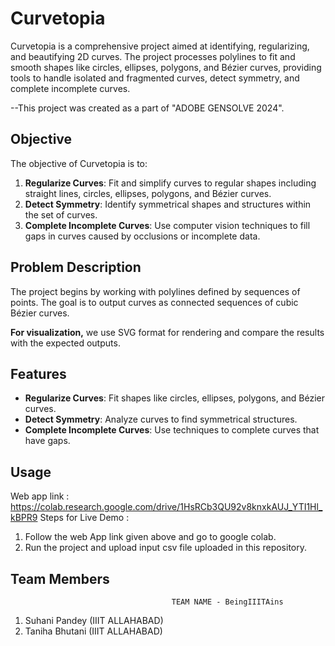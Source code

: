 
# Curvetopia

Curvetopia is a comprehensive project aimed at identifying, regularizing, and beautifying 2D curves. The project processes polylines to fit and smooth shapes like circles, ellipses, polygons, and Bézier curves, providing tools to handle isolated and fragmented curves, detect symmetry, and complete incomplete curves.

--This project was created  as a part of "ADOBE GENSOLVE 2024".

## Objective

The objective of Curvetopia is to:

1. **Regularize Curves**: Fit and simplify curves to regular shapes including straight lines, circles, ellipses, polygons, and Bézier curves.
2. **Detect Symmetry**: Identify symmetrical shapes and structures within the set of curves.
3. **Complete Incomplete Curves**: Use computer vision techniques to fill gaps in curves caused by occlusions or incomplete data.

## Problem Description

The project begins by working with polylines defined by sequences of points. The goal is to output curves as connected sequences of cubic Bézier curves. 

**For visualization,** we use SVG format for rendering and compare the results with the expected outputs.

## Features

- **Regularize Curves**: Fit shapes like circles, ellipses, polygons, and Bézier curves.
- **Detect Symmetry**: Analyze curves to find symmetrical structures.
- **Complete Incomplete Curves**: Use techniques to complete curves that have gaps.

## Usage
Web app link : https://colab.research.google.com/drive/1HsRCb3QU92v8knxkAUJ_YTI1Hl_kBPR9
Steps for Live Demo :
1) Follow the web App link given above and go to google colab.
2) Run the project and upload input csv file uploaded in this repository.

## Team Members
                                        TEAM NAME - BeingIIITAins
1) Suhani Pandey (IIIT ALLAHABAD)
2) Taniha Bhutani (IIIT ALLAHABAD)

   
